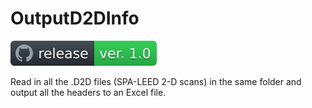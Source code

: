 # OutputD2DInfo
[![release](https://github.com/schenad/OutputD2DInfo/blob/master/OutputD2DInfo/Release/badge.svg)](https://github.com/schenad/OutputD2DInfo/releases)

Read in all the .D2D files (SPA-LEED 2-D scans) in the same folder and output all the headers to an Excel file.
